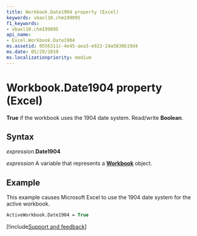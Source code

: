 ```yaml
---
title: Workbook.Date1904 property (Excel)
keywords: vbaxl10.chm199095
f1_keywords:
- vbaxl10.chm199095
api_name:
- Excel.Workbook.Date1904
ms.assetid: 0556311c-4e45-aea3-e922-24a5830b19d4
ms.date: 05/29/2019
ms.localizationpriority: medium
---
```



# Workbook.Date1904 property (Excel)

**True** if the workbook uses the 1904 date system. Read/write **Boolean**.


## Syntax

_expression_.**Date1904**

_expression_ A variable that represents a **[Workbook](Excel.Workbook.md)** object.


## Example

This example causes Microsoft Excel to use the 1904 date system for the active workbook.

```vb
ActiveWorkbook.Date1904 = True
```




[!include[Support and feedback](~/includes/feedback-boilerplate.md)]